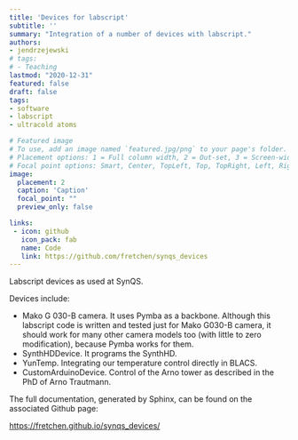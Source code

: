 ```yaml
---
title: 'Devices for labscript'
subtitle: ''
summary: "Integration of a number of devices with labscript."
authors:
- jendrzejewski
# tags:
# - Teaching
lastmod: "2020-12-31"
featured: false
draft: false
tags:
- software
- labscript
- ultracold atoms

# Featured image
# To use, add an image named `featured.jpg/png` to your page's folder.
# Placement options: 1 = Full column width, 2 = Out-set, 3 = Screen-width
# Focal point options: Smart, Center, TopLeft, Top, TopRight, Left, Right, BottomLeft, Bottom, BottomRight
image:
  placement: 2
  caption: 'Caption'
  focal_point: ""
  preview_only: false

links:
 - icon: github
   icon_pack: fab
   name: Code
   link: https://github.com/fretchen/synqs_devices
---
```


Labscript devices as used at SynQS.

Devices include:

- Mako G 030-B camera. It uses Pymba as a backbone. Although this labscript code is written and tested just for Mako G030-B camera, it should work for many other camera models too (with little to zero modification), because Pymba works for them.
- SynthHDDevice. It programs the SynthHD.
- YunTemp. Integrating our temperature control directly in BLACS.
- CustomArduinoDevice. Control of the Arno tower as described in the PhD of Arno Trautmann.

The full documentation, generated by Sphinx, can be found on the associated Github page:

https://fretchen.github.io/synqs_devices/
